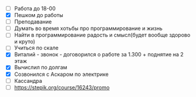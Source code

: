 
- [ ] Работа до 18-00
- [x] Пешком до работы
- [ ] Преподавание 
- [ ] Думать во время хотьбы про программирование и жизнь
- [ ] Найти в программирование радость и смысл(будет вообще здорово и круто)
- [ ] Учиться по скале 
- [x] Виталий - звонок - договорился о работе за 1.300 + поднятие на 2 этаж
- [x] Вычислил по долгам
- [x] Созвонился с Аскаром по электрике
- [ ] Кассандра
- [ ] https://stepik.org/course/16243/promo
